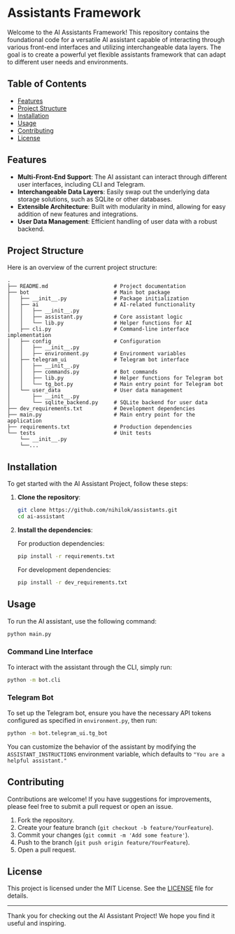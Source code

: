 # Assistants Framework

Welcome to the AI Assistants Framework! This repository contains the foundational code for a versatile AI assistant capable of interacting through various front-end interfaces and utilizing interchangeable data layers. The goal is to create a powerful yet flexible assistants framework that can adapt to different user needs and environments.

## Table of Contents

- [Features](#features)
- [Project Structure](#project-structure)
- [Installation](#installation)
- [Usage](#usage)
- [Contributing](#contributing)
- [License](#license)

## Features

- **Multi-Front-End Support**: The AI assistant can interact through different user interfaces, including CLI and Telegram.
- **Interchangeable Data Layers**: Easily swap out the underlying data storage solutions, such as SQLite or other databases.
- **Extensible Architecture**: Built with modularity in mind, allowing for easy addition of new features and integrations.
- **User Data Management**: Efficient handling of user data with a robust backend.

## Project Structure

Here is an overview of the current project structure:

```
.
├── README.md                     # Project documentation
├── bot                           # Main bot package
│   ├── __init__.py               # Package initialization
│   ├── ai                        # AI-related functionality
│   │   ├── __init__.py
│   │   ├── assistant.py          # Core assistant logic
│   │   └── lib.py                # Helper functions for AI
│   ├── cli.py                    # Command-line interface implementation
│   ├── config                    # Configuration
│   │   ├── __init__.py
│   │   ├── environment.py        # Environment variables
│   ├── telegram_ui               # Telegram bot interface
│   │   ├── __init__.py
│   │   ├── commands.py           # Bot commands
│   │   ├── lib.py                # Helper functions for Telegram bot
│   │   └── tg_bot.py             # Main entry point for Telegram bot
│   └── user_data                 # User data management
│       ├── __init__.py
│       └── sqlite_backend.py     # SQLite backend for user data
├── dev_requirements.txt          # Development dependencies
├── main.py                       # Main entry point for the application
├── requirements.txt              # Production dependencies
└── tests                         # Unit tests
    └── __init__.py
    └──...    
```

## Installation

To get started with the AI Assistant Project, follow these steps:

1. **Clone the repository**:

   ```bash
   git clone https://github.com/nihilok/assistants.git
   cd ai-assistant
   ```

2. **Install the dependencies**:

   For production dependencies:

   ```bash
   pip install -r requirements.txt
   ```

   For development dependencies:

   ```bash
   pip install -r dev_requirements.txt
   ```

## Usage

To run the AI assistant, use the following command:

```bash
python main.py
```

### Command Line Interface

To interact with the assistant through the CLI, simply run:

```bash
python -m bot.cli
```

### Telegram Bot

To set up the Telegram bot, ensure you have the necessary API tokens configured as specified in `environment.py`, then run:

```bash
python -m bot.telegram_ui.tg_bot
```

You can customize the behavior of the assistant by modifying the `ASSISTANT_INSTRUCTIONS` environment variable, which defaults to `"You are a helpful assistant."`

## Contributing

Contributions are welcome! If you have suggestions for improvements, please feel free to submit a pull request or open an issue.

1. Fork the repository.
2. Create your feature branch (`git checkout -b feature/YourFeature`).
3. Commit your changes (`git commit -m 'Add some feature'`).
4. Push to the branch (`git push origin feature/YourFeature`).
5. Open a pull request.

## License

This project is licensed under the MIT License. See the [LICENSE](LICENSE) file for details.

---

Thank you for checking out the AI Assistant Project! We hope you find it useful and inspiring.